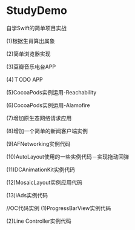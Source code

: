 # StudyDemo
自学Swift的简单项目实战

(1)根据生肖算出属象

(2)简单浏览器实现

(3)豆瓣音乐电台APP

(4)ＴODO APP

(5)CocoaPods实例运用-Reachability

(6)CocoaPods实例运用-Alamofire

(7)增加原生态网络请求应用

(8)增加一个简单的新闻客户端实例

(9)AFNetworking实例代码

(10)AutoLayout使用的一些实例代码－实现拖动回弹

(11)DCAnimationKit实例代码

(12)MosaicLayout实例应用代码

(13)iAds实例代码

//OC代码实例
(1)ProgressBarView实例代码

(2)Line Controller实例代码